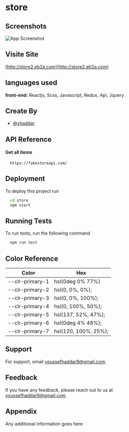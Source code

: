 

# store



## Screenshots

![App Screenshot](https://www11.0zz0.com/2023/02/17/22/702384907.png)


## Visite Site

[http://store2.eb2a.com](http://store2.eb2a.com)


## languages used

**front-end:** Reactjs, Scss, Javascript, Redux, Api, Jquery

##  Create  By

 - [@yhaddar](https://www.instagram.com/yusef_haddar/?hl=fr)


## API Reference

#### Get all items

```http
  https://fakestoreapi.com/
```


## Deployment

To deploy this project run

```bash
  cd store
  npm start
```


## Running Tests

To run tests, run the following command

```bash
  npm run test
```

## Color Reference

| Color             | Hex                                                                |
| ----------------- | ------------------------------------------------------------------ |
| --clr-primary-1 | hsl(0deg 0% 77%) |
| --clr-primary-2 | hsl(0, 0%, 0%); |
| --clr-primary-3 | hsl(0, 0%, 100%); |
| --clr-primary-4 | hsl(0, 100%, 50%); |
| --clr-primary-5 | hsl(137, 52%, 47%); |
| --clr-primary-6 | hsl(0deg 4% 48%); |
| --clr-primary-7 | hsl(120, 100%, 25%); |



## Support

For support, email youssefhaddar9@gmail.com.


## Feedback

If you have any feedback, please reach out to us at youssefhaddar9@gmail.com


## Appendix

Any additional information goes here

